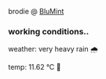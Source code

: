 brodie @ [BluMint](https://www.linkedin.com/company/blumint-io/)

<!--weather_start-->
### working conditions..

weather: very heavy rain 🌧️

temp: 11.62 °C 👕

<!--weather_end-->
